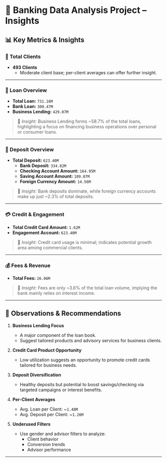 # 🏦 Banking Data Analysis Project – Insights



## 📊 Key Metrics & Insights

### 👥 Total Clients
- **493 Clients**
  - Moderate client base; per-client averages can offer further insight.

---

### 💸 Loan Overview
- **Total Loan:** `731.16M`
- **Bank Loan:** `300.47M`
- **Business Lending:** `429.07M`

> 🔹 *Insight:* Business Lending forms ~58.7% of the total loans, highlighting a focus on financing business operations over personal or consumer loans.

---

### 🏦 Deposit Overview
- **Total Deposit:** `623.40M`
  - **Bank Deposit:** `334.82M`
  - **Checking Account Amount:** `164.95M`
  - **Saving Account Amount:** `109.07M`
  - **Foreign Currency Amount:** `14.56M`

> 🔹 *Insight:* Bank deposits dominate, while foreign currency accounts make up just ~2.3% of total deposits.

---

### 💳 Credit & Engagement
- **Total Credit Card Amount:** `1.62M`
- **Engagement Account:** `623.40M`

> 🔹 *Insight:* Credit card usage is minimal; indicates potential growth area among commercial clients.

---

### 💰 Fees & Revenue
- **Total Fees:** `26.06M`

> 🔹 *Insight:* Fees are only ~3.6% of the total loan volume, implying the bank mainly relies on interest income.

---

## 📌 Observations & Recommendations

1. **Business Lending Focus**
   - A major component of the loan book.
   - Suggest tailored products and advisory services for business clients.

2. **Credit Card Product Opportunity**
   - Low utilization suggests an opportunity to promote credit cards tailored for business needs.

3. **Deposit Diversification**
   - Healthy deposits but potential to boost savings/checking via targeted campaigns or interest benefits.

4. **Per-Client Averages**
   - Avg. Loan per Client: ~`1.48M`
   - Avg. Deposit per Client: ~`1.26M`

5. **Underused Filters**
   - Use gender and advisor filters to analyze:
     - Client behavior
     - Conversion trends
     - Advisor performance

---

